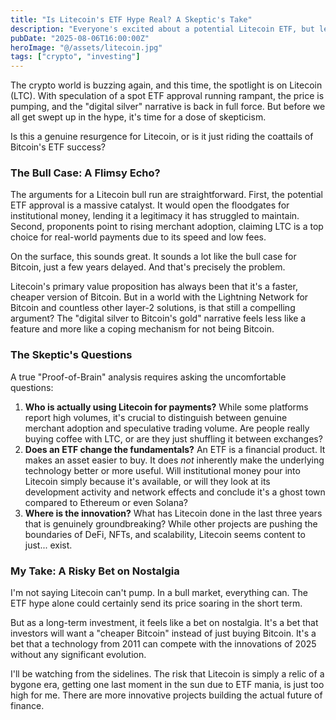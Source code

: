 ```yaml
---
title: "Is Litecoin's ETF Hype Real? A Skeptic's Take"
description: "Everyone's excited about a potential Litecoin ETF, but let's ask the hard questions. Is this real momentum or just an echo of Bitcoin's success?"
pubDate: "2025-08-06T16:00:00Z"
heroImage: "@/assets/litecoin.jpg"
tags: ["crypto", "investing"]
---
```


The crypto world is buzzing again, and this time, the spotlight is on Litecoin (LTC). With speculation of a spot ETF approval running rampant, the price is pumping, and the "digital silver" narrative is back in full force. But before we all get swept up in the hype, it's time for a dose of skepticism.

Is this a genuine resurgence for Litecoin, or is it just riding the coattails of Bitcoin's ETF success?

### The Bull Case: A Flimsy Echo?

The arguments for a Litecoin bull run are straightforward. First, the potential ETF approval is a massive catalyst. It would open the floodgates for institutional money, lending it a legitimacy it has struggled to maintain. Second, proponents point to rising merchant adoption, claiming LTC is a top choice for real-world payments due to its speed and low fees.

On the surface, this sounds great. It sounds a lot like the bull case for Bitcoin, just a few years delayed. And that's precisely the problem.

Litecoin's primary value proposition has always been that it's a faster, cheaper version of Bitcoin. But in a world with the Lightning Network for Bitcoin and countless other layer-2 solutions, is that still a compelling argument? The "digital silver to Bitcoin's gold" narrative feels less like a feature and more like a coping mechanism for not being Bitcoin.

### The Skeptic's Questions

A true "Proof-of-Brain" analysis requires asking the uncomfortable questions:

1.  **Who is actually using Litecoin for payments?** While some platforms report high volumes, it's crucial to distinguish between genuine merchant adoption and speculative trading volume. Are people really buying coffee with LTC, or are they just shuffling it between exchanges?
2.  **Does an ETF change the fundamentals?** An ETF is a financial product. It makes an asset easier to buy. It does *not* inherently make the underlying technology better or more useful. Will institutional money pour into Litecoin simply because it's available, or will they look at its development activity and network effects and conclude it's a ghost town compared to Ethereum or even Solana?
3.  **Where is the innovation?** What has Litecoin done in the last three years that is genuinely groundbreaking? While other projects are pushing the boundaries of DeFi, NFTs, and scalability, Litecoin seems content to just... exist.

### My Take: A Risky Bet on Nostalgia

I'm not saying Litecoin can't pump. In a bull market, everything can. The ETF hype alone could certainly send its price soaring in the short term.

But as a long-term investment, it feels like a bet on nostalgia. It's a bet that investors will want a "cheaper Bitcoin" instead of just buying Bitcoin. It's a bet that a technology from 2011 can compete with the innovations of 2025 without any significant evolution.

I'll be watching from the sidelines. The risk that Litecoin is simply a relic of a bygone era, getting one last moment in the sun due to ETF mania, is just too high for me. There are more innovative projects building the actual future of finance.
